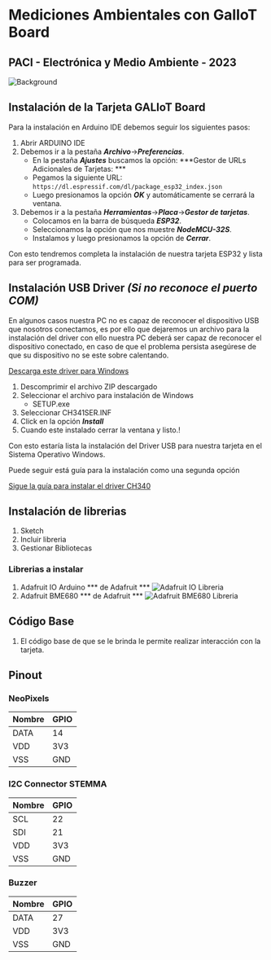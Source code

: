# Mediciones Ambientales con GalIoT Board
## PACI - Electrónica y Medio Ambiente - 2023
 ![Background](img/galiot_board-2.png)
## Instalación de la Tarjeta GALIoT Board

Para la instalación en Arduino IDE debemos seguir los siguientes pasos:

1. Abrir ARDUINO IDE
2. Debemos ir a la pestaña ***Archivo***->***Preferencias***.
	- En la pestaña ***Ajustes*** buscamos la opción: ***Gestor de URLs Adicionales de Tarjetas: ***
	- Pegamos la siguiente URL: `https://dl.espressif.com/dl/package_esp32_index.json`
	- Luego presionamos la opción ***OK*** y automáticamente se cerrará la ventana.
3. Debemos ir a la pestaña ***Herramientas***->***Placa***->***Gestor de tarjetas***.
	- Colocamos en la barra de búsqueda ***ESP32***.
	- Seleccionamos la opción que nos muestre ***NodeMCU-32S***.
	- Instalamos y luego presionamos la opción de ***Cerrar***.

Con esto tendremos completa la instalación de nuestra tarjeta ESP32 y lista para ser programada.	 

## Instalación USB Driver ***(Si no reconoce el puerto COM)***

En algunos casos nuestra PC no es capaz de reconocer el dispositivo USB que nosotros conectamos, es por ello que dejaremos un archivo para la instalación del driver con ello nuestra PC deberá ser capaz de reconocer el dispositivo conectado, en caso de que el problema persista asegúrese de que su dispositivo no se este sobre calentando.

[Descarga este driver para Windows][DRIVER_USB]

[DRIVER_USB]: https://www.arduined.eu/files/windows10/CH341SER.zip

1. Descomprimir el archivo ZIP descargado 
2. Seleccionar el archivo para instalación de Windows
	- SETUP.exe
3. Seleccionar CH341SER.INF
4. Click en la opción ***Install***
5. Cuando este instalado cerrar la ventana y listo.!

Con esto estaría lista la instalación del Driver USB para nuestra tarjeta en el Sistema Operativo Windows.

Puede seguir está guía para la instalación como una segunda opción 

[Sigue la guía para instalar el driver CH340][DRIVER_CH340]

[DRIVER_CH340]: https://www.arduined.eu/ch340-windows-10-driver-download/

## Instalación de librerias 

1. Sketch
2. Incluir libreria
3. Gestionar Bibliotecas 

### Librerias a instalar 
1. Adafruit IO Arduino *** de Adafruit ***
![Adafruit IO Libreria](img/AdaIOLib.png)
2. Adafruit BME680 	*** de Adafruit ***
![Adafruit BME680 Libreria](img/AdaBMElib.png)

## Código Base 

1. El código base de que se le brinda le permite realizar interacción con la tarjeta.

## Pinout

### NeoPixels
Nombre | GPIO 
--- | --- 
DATA | 14
VDD | 3V3
VSS | GND

### I2C Connector STEMMA

Nombre | GPIO 
--- | --- 
SCL | 22
SDI | 21
VDD | 3V3
VSS | GND

### Buzzer
Nombre | GPIO 
--- | --- 
DATA | 27
VDD | 3V3
VSS | GND

